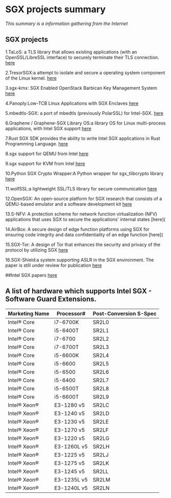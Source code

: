 # SGX projects summary
*This summary is a information gathering from the Internet*

## SGX projects
1.TaLoS: a TLS library that allows existing applications (with an OpenSSL/LibreSSL interface) to securely terminate their TLS connection.
[here](https://github.com/lsds/TaLoS)

2.TresorSGX:a attempt to isolate and secure a operating system component of the Linux kernel.
[here](https://github.com/ayeks/TresorSGX)

3.sgx-kmx: SGX Enabled OpenStack Barbican Key Management System
[here](https://github.com/cloud-security-research/sgx-kms)

4.Panoply:Low-TCB Linux Applications with SGX Enclaves
[here](https://github.com/shwetasshinde24/Panoply)

5.mbedtls-SGX: a port of mbedtls (previously PolarSSL) for Intel-SGX.
[here](https://github.com/bl4ck5un/mbedtls-SGX)

6.Graphene / Graphene-SGX Library OS:a library OS for Linux multi-process applications, with Intel SGX support
[here](https://github.com/oscarlab/graphene)

7.Rust SGX SDK provides the ability to write Intel SGX applications in Rust Programming Language.
[here](https://github.com/baidu/rust-sgx-sdk)

8.sgx support for QEMU from Intel
[here](https://github.com/intel/qemu-sgx)

9.sgx support for KVM from Intel
[here](https://github.com/intel/kvm-sgx)

10.Python SGX Crypto Wrapper:A Python wrapper for sgx_tlibcrypto library
[here](https://github.com/oweisse/sgx_crypto_wrapper)

11.wolfSSL:a lightweight SSL/TLS library for secure communication
[here](https://github.com/wolfSSL/wolfssl-examples)

12.OpenSGX: An open-source platform for SGX research that consists of a QEMU-based emulator and a software development kit 
[here](https://github.com/sslab-gatech/opensgx)

13.S-NFV: A protection scheme for network function virtualization (NFV) applications that uses SGX to secure the applications' internal states
[here](

14.AirBox: A secure design of edge function platforms using SGX for ensuring code integrity and data confidentiality of an edge function
[here](

15.SGX-Tor: A design of Tor that enhances the security and privacy of the protocol by utilizing SGX
[here](https://github.com/kaist-ina/SGX-Tor)

16.SGX-Shield:a system supporting ASLR in the SGX environment. The paper is still under review for publication
[here](https://github.com/jaebaek/SGX-Shield)

##Intel SGX papers
[here](https://github.com/vschiavoni/sgx-papers)
## A list of hardware which supports Intel SGX - Software Guard Extensions.

| Marketing Name | Processor# | Post-Conversion S-Spec |
|----------------|------------|------------------------|
| Intel® Core    | i7-6700K   | SR2L0     |
| Intel® Core    | i5-6400T   | SR2L1     |
| Intel® Core    | i7-6700    | SR2L2     |
| Intel® Core    | i7-6700T   | SR2L3     |
| Intel® Core    | i5-6600K   | SR2L4     |
| Intel® Core    | i5-6600    | SR2L5     |
| Intel® Core    | i5-6500    | SR2L6     |
| Intel® Core    | i5-6400    | SR2L7     |
| Intel® Core    | i5-6500T   | SR2L8     |
| Intel® Core    | i5-6600T   | SR2L9     |
| Intel® Xeon®   | E3-1280 v5    | SR2LC  |
| Intel® Xeon®   | E3-1240 v5    | SR2LD  |
| Intel® Xeon®   | E3-1230 v5    | SR2LE  |
| Intel® Xeon®   | E3-1270 v5    | SR2LF  |
| Intel® Xeon®   | E3-1220 v5    | SR2LG  |
| Intel® Xeon®   | E3-1260L v5   | SR2LH  |
| Intel® Xeon®   | E3-1225 v5    | SR2LJ  |
| Intel® Xeon®   | E3-1275 v5    | SR2LK  |
| Intel® Xeon®   | E3-1245 v5    | SR2LL  |
| Intel® Xeon®   | E3-1235L v5   | SR2LM  |
| Intel® Xeon®   | E3-1240L v5   | SR2LN  
 
